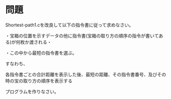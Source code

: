 # 問題

Shortest-path1.cを改良して以下の指令書に従って求めなさい。

・宝箱の位置を示すデータの他に指令書(宝箱の取り方の順序の指令が書いてある)が何枚か渡される・

・この中から最短の指令書を選ぶ。

すなわち、

各指令書ごとの合計距離を表示した後、最短の距離、その指令書番号、及びその時の宝の取り方の順序を表示する

プログラムを作りなさい。
